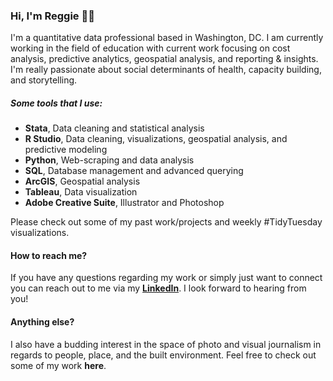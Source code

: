 ### Hi, I'm Reggie 👋🏾
<p>I'm a quantitative data professional based in Washington, DC. I am currently working in the field of education with current work focusing on cost analysis, predictive analytics, geospatial analysis, and reporting & insights. I'm really passionate about social determinants of health, capacity building, and storytelling. </p>

##### Some tools that I use:
- **Stata**, Data cleaning and statistical analysis 
- **R Studio**, Data cleaning, visualizations, geospatial analysis, and predictive modeling 
- **Python**, Web-scraping and data analysis 
- **SQL**, Database management and advanced querying 
- **ArcGIS**, Geospatial analysis 
- **Tableau**, Data visualization 
- **Adobe Creative Suite**, Illustrator and Photoshop 

Please check out some of my past work/projects and weekly #TidyTuesday visualizations.

#### How to reach me?
If you have any questions regarding my work or simply just want to connect you can reach out to me via my **[LinkedIn](https://www.linkedin.com/in/reginaldjferrell/)**. I look forward to hearing from you!

#### Anything else?
I also have a budding interest in the space of photo and visual journalism in regards to people, place, and the built environment. Feel free to check out some of my work **here**.  

<!--
**ReginaldJFerrell/ReginaldJFerrell** is a ✨ _special_ ✨ repository because its `README.md` (this file) appears on your GitHub profile.

Here are some ideas to get you started:

- 🔭 I’m currently working on ...
- 🌱 I’m currently learning ...
- 👯 I’m looking to collaborate on ...
- 🤔 I’m looking for help with ...
- 💬 Ask me about ...
- 📫 How to reach me: ...
- 😄 Pronouns: ...
- ⚡ Fun fact: ...
-->

